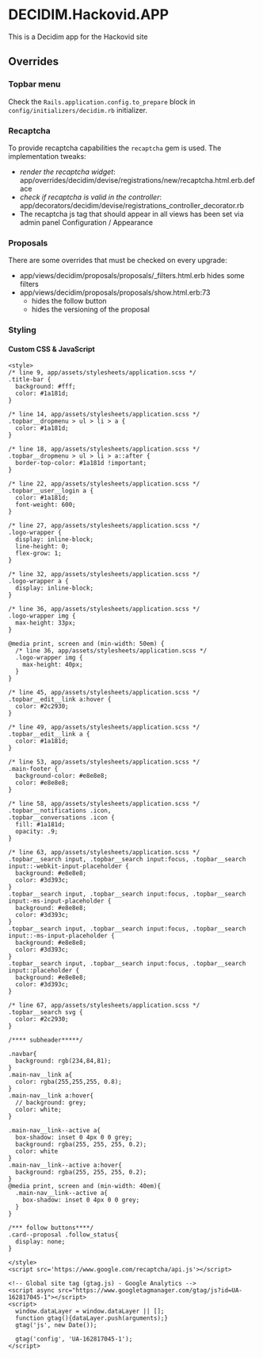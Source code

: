# DECIDIM.Hackovid.APP

This is a Decidim app for the Hackovid site

## Overrides

### Topbar menu

Check the `Rails.application.config.to_prepare` block in `config/initializers/decidim.rb` initializer.

### Recaptcha

To provide recaptcha capabilities the `recaptcha` gem is used.
The implementation tweaks:

- *render the recaptcha widget*: app/overrides/decidim/devise/registrations/new/recaptcha.html.erb.deface
- *check if recaptcha is valid in the controller*: app/decorators/decidim/devise/registrations_controller_decorator.rb
- The recaptcha js tag that should appear in all views has been set via admin panel Configuration / Appearance

### Proposals

There are some overrides that must be checked on every upgrade:

- app/views/decidim/proposals/proposals/\_filters.html.erb hides some filters
- app/views/decidim/proposals/proposals/show.html.erb:73
  - hides the follow button
  - hides the versioning of the proposal

### Styling

#### Custom CSS & JavaScript

```
<style>
/* line 9, app/assets/stylesheets/application.scss */
.title-bar {
  background: #fff;
  color: #1a181d;
}

/* line 14, app/assets/stylesheets/application.scss */
.topbar__dropmenu > ul > li > a {
  color: #1a181d;
}

/* line 18, app/assets/stylesheets/application.scss */
.topbar__dropmenu > ul > li > a::after {
  border-top-color: #1a181d !important;
}

/* line 22, app/assets/stylesheets/application.scss */
.topbar__user__login a {
  color: #1a181d;
  font-weight: 600;
}

/* line 27, app/assets/stylesheets/application.scss */
.logo-wrapper {
  display: inline-block;
  line-height: 0;
  flex-grow: 1;
}

/* line 32, app/assets/stylesheets/application.scss */
.logo-wrapper a {
  display: inline-block;
}

/* line 36, app/assets/stylesheets/application.scss */
.logo-wrapper img {
  max-height: 33px;
}

@media print, screen and (min-width: 50em) {
  /* line 36, app/assets/stylesheets/application.scss */
  .logo-wrapper img {
    max-height: 40px;
  }
}

/* line 45, app/assets/stylesheets/application.scss */
.topbar__edit__link a:hover {
  color: #2c2930;
}

/* line 49, app/assets/stylesheets/application.scss */
.topbar__edit__link a {
  color: #1a181d;
}

/* line 53, app/assets/stylesheets/application.scss */
.main-footer {
  background-color: #e8e8e8;
  color: #e8e8e8;
}

/* line 58, app/assets/stylesheets/application.scss */
.topbar__notifications .icon,
.topbar__conversations .icon {
  fill: #1a181d;
  opacity: .9;
}

/* line 63, app/assets/stylesheets/application.scss */
.topbar__search input, .topbar__search input:focus, .topbar__search input::-webkit-input-placeholder {
  background: #e8e8e8;
  color: #3d393c;
}
.topbar__search input, .topbar__search input:focus, .topbar__search input:-ms-input-placeholder {
  background: #e8e8e8;
  color: #3d393c;
}
.topbar__search input, .topbar__search input:focus, .topbar__search input::-ms-input-placeholder {
  background: #e8e8e8;
  color: #3d393c;
}
.topbar__search input, .topbar__search input:focus, .topbar__search input::placeholder {
  background: #e8e8e8;
  color: #3d393c;
}

/* line 67, app/assets/stylesheets/application.scss */
.topbar__search svg {
  color: #2c2930;
}

/**** subheader*****/

.navbar{
  background: rgb(234,84,81);
}
.main-nav__link a{
  color: rgba(255,255,255, 0.8);
}
.main-nav__link a:hover{
  // background: grey;
  color: white;
}

.main-nav__link--active a{
  box-shadow: inset 0 4px 0 0 grey;
  background: rgba(255, 255, 255, 0.2);
  color: white
}
.main-nav__link--active a:hover{
  background: rgba(255, 255, 255, 0.2);
}
@media print, screen and (min-width: 40em){
  .main-nav__link--active a{
    box-shadow: inset 0 4px 0 0 grey;
  }
}

/*** follow buttons****/
.card--proposal .follow_status{
  display: none;
}

</style>
<script src='https://www.google.com/recaptcha/api.js'></script>

<!-- Global site tag (gtag.js) - Google Analytics -->
<script async src="https://www.googletagmanager.com/gtag/js?id=UA-162817045-1"></script>
<script>
  window.dataLayer = window.dataLayer || [];
  function gtag(){dataLayer.push(arguments);}
  gtag('js', new Date());

  gtag('config', 'UA-162817045-1');
</script>
```
